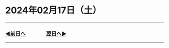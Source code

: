 # 2024年02月17日（土）

---

### [◀️前日へ](https://github.com/yuasys/chatty-journal/blob/main/2024/02/2024-02-16.md)&emsp;&emsp;&emsp;&emsp;[翌日へ▶️](https://github.com/yuasys/chatty-journal/blob/main/2024/02/2024-02-18.md)

---
